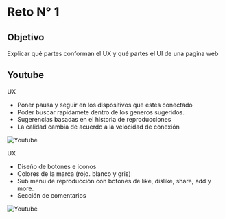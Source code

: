 # Reto N° 1
## Objetivo

Explicar qué partes conforman el UX y qué partes el UI de una pagina web

## Youtube

UX

 * Poner pausa y seguir en los dispositivos que estes conectado
 * Poder buscar rapidamete dentro de los generos sugeridos.
 * Sugerencias basadas en el historia de reproducciones
 * La calidad cambia de acuerdo a la velocidad de conexión
 
 ![Youtube](assets/img/youtube-01.jpg)

 UX

 * Diseño de botones e iconos
 * Colores de la marca (rojo. blanco y gris)
 * Sub menu de reproducción con botones de like, dislike, share, add y more.
 * Sección de comentarios
 


![Youtube](assets/img/youtube-02.jpg)
